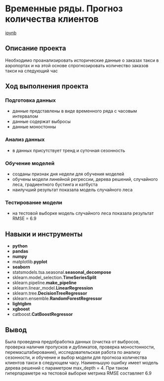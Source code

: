# Временные ряды. Прогноз количества клиентов

[ipynb](https://github.com/mvs834/Yandex.Practicum-RUS/blob/2cf5878f435784bf943c845d927df48d96293d13/Time%20Series%20Taxi%20Client%20Prediction/Time_Series_Taxi_Clients_Prediction_RMSE_6.9.ipynb)

## Описание проекта

Необходимо проанализировать исторические данные о заказах такси в аэропортах и на этой основе спрогнозировать количество заказов такси на следующий час

## Ход выполнения проекта
### Подготовка данных
- данные представлены в виде временного ряда с часовым интервалом
- данные содержат выбросы
- данные моностонны

### Анализ данных
- в данных присутствует тренд и суточная сезонность

### Обучение моделей
- созданы признак дня недели для обучения моделей
- обучены модели линейной регрессии, дерева решений, случайного леса, градиентного бустинга и катбуста
- наилучший результат показала модель случайного леса

### Тестирование модели
- на тестовой выборке модель случайного леса показала результат RMSE = 6.9

## Навыки и инструменты

- **python**
- **pandas**
- **numpy**
- matplotlib.**pyplot**
- **seaborn**
- statsmodels.tsa.seasonal.**seasonal_decompose**
- sklearn.model_selection.**TimeSeriesSplit**
- sklearn.pipeline.**make_pipeline**
- sklearn.linear_model.**LinearRegression**
- sklearn.tree.**DecisionTreeRegressor**
- sklearn.ensemble.**RandomForestRegressor**
- **lightgbm**
- **xgboost**
- catboost.**CatBoostRegressor**


## Вывод

Была проведена предобработка данных (очистка от выбросов, проверка наличия пропусков и дубликатов, проверка моностонности, перемасштабирование), исследовательская работа по анализу сезонности, и обучение и выбор модели для прогноза количества клиентов такси в следующем часу. Наименьшую ошибку имеет модель дерева решений с параметром max_depth = 4. При таком гиперпараметре на тестовой выборке метрика RMSE составляет 6.9

